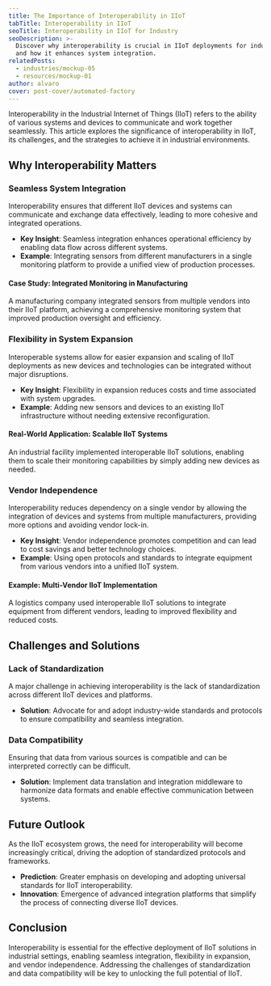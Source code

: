 ```yaml
---
title: The Importance of Interoperability in IIoT
tabTitle: Interoperability in IIoT
seoTitle: Interoperability in IIoT for Industry
seoDescription: >-
  Discover why interoperability is crucial in IIoT deployments for industrial applications
  and how it enhances system integration.
relatedPosts:
  - industries/mockup-05
  - resources/mockup-01
author: alvaro
cover: post-cover/automated-factory
---
```


Interoperability in the Industrial Internet of Things (IIoT) refers to the ability of
various systems and devices to communicate and work together seamlessly. This article
explores the significance of interoperability in IIoT, its challenges, and the strategies
to achieve it in industrial environments.

## Why Interoperability Matters

### Seamless System Integration

Interoperability ensures that different IIoT devices and systems can communicate and
exchange data effectively, leading to more cohesive and integrated operations.

- **Key Insight**: Seamless integration enhances operational efficiency by enabling data
  flow across different systems.
- **Example**: Integrating sensors from different manufacturers in a single monitoring
  platform to provide a unified view of production processes.

#### Case Study: Integrated Monitoring in Manufacturing

A manufacturing company integrated sensors from multiple vendors into their IIoT platform,
achieving a comprehensive monitoring system that improved production oversight and
efficiency.

### Flexibility in System Expansion

Interoperable systems allow for easier expansion and scaling of IIoT deployments as new
devices and technologies can be integrated without major disruptions.

- **Key Insight**: Flexibility in expansion reduces costs and time associated with system
  upgrades.
- **Example**: Adding new sensors and devices to an existing IIoT infrastructure without
  needing extensive reconfiguration.

#### Real-World Application: Scalable IIoT Systems

An industrial facility implemented interoperable IIoT solutions, enabling them to scale
their monitoring capabilities by simply adding new devices as needed.

### Vendor Independence

Interoperability reduces dependency on a single vendor by allowing the integration of
devices and systems from multiple manufacturers, providing more options and avoiding
vendor lock-in.

- **Key Insight**: Vendor independence promotes competition and can lead to cost savings
  and better technology choices.
- **Example**: Using open protocols and standards to integrate equipment from various
  vendors into a unified IIoT system.

#### Example: Multi-Vendor IIoT Implementation

A logistics company used interoperable IIoT solutions to integrate equipment from
different vendors, leading to improved flexibility and reduced costs.

## Challenges and Solutions

### Lack of Standardization

A major challenge in achieving interoperability is the lack of standardization across
different IIoT devices and platforms.

- **Solution**: Advocate for and adopt industry-wide standards and protocols to ensure
  compatibility and seamless integration.

### Data Compatibility

Ensuring that data from various sources is compatible and can be interpreted correctly can
be difficult.

- **Solution**: Implement data translation and integration middleware to harmonize data
  formats and enable effective communication between systems.

## Future Outlook

As the IIoT ecosystem grows, the need for interoperability will become increasingly
critical, driving the adoption of standardized protocols and frameworks.

- **Prediction**: Greater emphasis on developing and adopting universal standards for IIoT
  interoperability.
- **Innovation**: Emergence of advanced integration platforms that simplify the process of
  connecting diverse IIoT devices.

## Conclusion

Interoperability is essential for the effective deployment of IIoT solutions in industrial
settings, enabling seamless integration, flexibility in expansion, and vendor
independence. Addressing the challenges of standardization and data compatibility will be
key to unlocking the full potential of IIoT.
